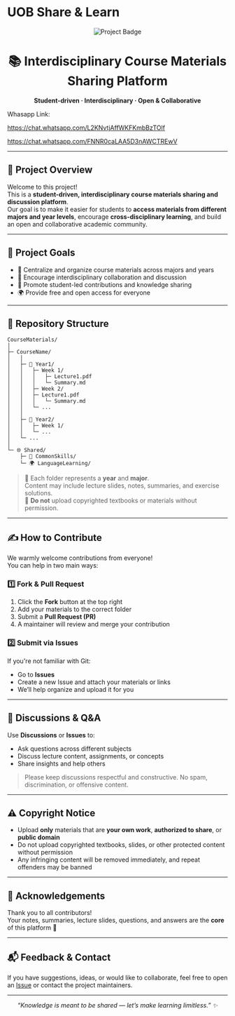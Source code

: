 # UOB Share & Learn

<p align="center">
  <img src="https://img.shields.io/badge/University%20of%20Birmingham-Course%20Materials-blue?style=for-the-badge" alt="Project Badge"/>
</p>

<h1 align="center">📚 Interdisciplinary Course Materials Sharing Platform</h1>

<p align="center">
  <b>Student-driven · Interdisciplinary · Open & Collaborative</b>
</p>

Whasapp Link: 

  https://chat.whatsapp.com/L2KNvtjAffWKFKmbBzTOlf
  
  https://chat.whatsapp.com/FNNR0caLAA5D3nAWCTREwV

---

## 🧭 Project Overview

Welcome to this project!  
This is a **student-driven, interdisciplinary course materials sharing and discussion platform**.  
Our goal is to make it easier for students to **access materials from different majors and year levels**, encourage **cross-disciplinary learning**, and build an open and collaborative academic community.

---

## 🚀 Project Goals

- 📖 Centralize and organize course materials across majors and years  
- 🤝 Encourage interdisciplinary collaboration and discussion  
- 🧠 Promote student-led contributions and knowledge sharing  
- 🌍 Provide free and open access for everyone

---

## 📂 Repository Structure

```
CourseMaterials/
│
├─ CourseName/
│   │
│   ├─ 📘 Year1/
│   │   ├─ Week 1/
│   │   │   ├─ Lecture1.pdf
│   │   │   └─ Summary.md
│   │   ├─ Week 2/
│   │   ├─ Lecture1.pdf
│   │   │   └─ Summary.md
│   │   └─ ...
│   │
│   ├─ 📙 Year2/
│   │   ├─ Week 1/
│   │   └─ ...
│   └─ ...
│
└─ 🌐 Shared/
    ├─ 📝 CommonSkills/
    └─ 🌍 LanguageLearning/
```

> 📌 Each folder represents a **year** and **major**.  
> Content may include lecture slides, notes, summaries, and exercise solutions.  
> 🚫 **Do not** upload copyrighted textbooks or materials without permission.

---

## ✍️ How to Contribute

We warmly welcome contributions from everyone!  
You can help in two main ways:

### 1️⃣ Fork & Pull Request
1. Click the **Fork** button at the top right  
2. Add your materials to the correct folder  
3. Submit a **Pull Request (PR)**  
4. A maintainer will review and merge your contribution

### 2️⃣ Submit via Issues
If you're not familiar with Git:
- Go to **Issues**  
- Create a new Issue and attach your materials or links  
- We’ll help organize and upload it for you

---

## 🧠 Discussions & Q&A

Use **Discussions** or **Issues** to:
- Ask questions across different subjects  
- Discuss lecture content, assignments, or concepts  
- Share insights and help others

> Please keep discussions respectful and constructive. No spam, discrimination, or offensive content.

---

## ⚠️ Copyright Notice

- Upload **only** materials that are **your own work**, **authorized to share**, or **public domain**  
- Do not upload copyrighted textbooks, slides, or other protected content without permission  
- Any infringing content will be removed immediately, and repeat offenders may be banned

---

## 🌟 Acknowledgements

Thank you to all contributors!  
Your notes, summaries, lecture slides, questions, and answers are the **core** of this platform 🙏

---

## 📬 Feedback & Contact

If you have suggestions, ideas, or would like to collaborate, feel free to open an [Issue](./issues) or contact the project maintainers.

---

<p align="center">
  <i>“Knowledge is meant to be shared — let’s make learning limitless.” ✨</i>
</p>
